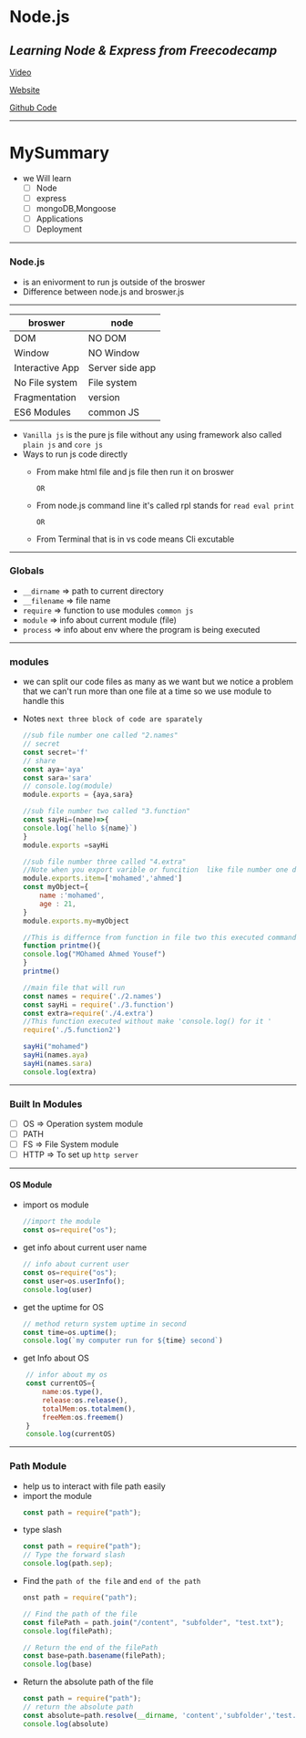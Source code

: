 # Node.js
## ***Learning Node & Express from Freecodecamp***

[Video](https://www.youtube.com/watch?v=Oe421EPjeBE)

[Website](https://www.johnsmilga.com/)

[Github Code](https://github.com/john-smilga/node-express-course)



----
# MySummary
- we Will learn 
  - [ ] Node
  - [ ] express
  - [ ] mongoDB,Mongoose
  - [ ] Applications
  - [ ] Deployment
---
### Node.js
- is an enivorment to run js outside of the broswer
- Difference between node.js and broswer.js
---------
|broswer    |node       |
|-----------|-----------|
|DOM        | NO DOM    |
|Window     | NO Window |
|Interactive App |Server side app|
|No File system |File system|
|Fragmentation |version|
|ES6 Modules | common JS|

- `Vanilla js` is the pure js file without any using framework also called `plain js` and `core js`
- Ways to run js code directly
  - From make html file and js file then run it on broswer
  
    `OR`
  - From node.js command line it's called rpl stands for `read eval print` 
  
    `OR`
  - From Terminal that is in vs code means Cli excutable
---
### Globals 

- `__dirname` => path to current directory
- `__filename` => file name
- `require` => function to use modules `common js`
- `module` => info about current module (file)
- `process` => info about env where the program is being executed
---
### modules
- we can split our code files as many as we want but we notice a problem that we can't run more than one file at a time so we use module to handle this 
- Notes `next three block of code are sparately `
    ```js
    //sub file number one called "2.names"
    // secret
    const secret='f'
    // share
    const aya='aya'
    const sara='sara'
    // console.log(module)
    module.exports = {aya,sara}
    ```
    ```js
    //sub file number two called "3.function"
    const sayHi=(name)=>{
    console.log(`hello ${name}`)
    }
    module.exports =sayHi
    ```
    ```js
    //sub file number three called "4.extra"
    //Note when you export varible or funcition  like file number one differece when you export list or object
    module.exports.item=['mohamed','ahmed']
    const myObject={
        name :'mohamed',
        age : 21,
    }
    module.exports.my=myObject
    ```
    ```js
    //This is differnce from function in file two this executed commands in it when you invoke it in main file
    function printme(){
    console.log("MOhamed Ahmed Yousef")
    }
    printme()
    ```

    ```js
    //main file that will run 
    const names = require('./2.names')
    const sayHi = require('./3.function')
    const extra=require('./4.extra')
   //This function executed without make 'console.log() for it ' 
    require('./5.function2')

    sayHi("mohamed")
    sayHi(names.aya)
    sayHi(names.sara)
    console.log(extra)
    ```
---
### Built In Modules
- [ ] OS => Operation system module
- [ ] PATH
- [ ] FS => File System module
- [ ] HTTP => To set up `http server`
---
#### OS Module
- import os module
    ```js
    //import the module
    const os=require("os");
    ```
- get info about current user name
    ```js
    // info about current user
    const os=require("os");
    const user=os.userInfo();
    console.log(user)
    ```
- get the uptime for OS 

    ```js
    // method return system uptime in second
    const time=os.uptime();
    console.log(`my computer run for ${time} second`)
    ```
- get Info about OS 
```js
    // infor about my os
    const currentOS={
        name:os.type(),
        release:os.release(),
        totalMem:os.totalmem(),
        freeMem:os.freemem()
    }
    console.log(currentOS)
```
---
### Path Module
- help us to interact with file path easily
- import the module 
    ```js
    const path = require("path");
    ```
- type slash
    ```js
    const path = require("path");
    // Type the forward slash
    console.log(path.sep);
    ```
- Find the `path of the file` and `end of the path`
    ```js
    onst path = require("path");

    // Find the path of the file
    const filePath = path.join("/content", "subfolder", "test.txt");
    console.log(filePath);

    // Return the end of the filePath
    const base=path.basename(filePath);
    console.log(base)
    ```
- Return the absolute path of the file
    ```js
    const path = require("path");
    // return the absolute path 
    const absolute=path.resolve(__dirname, 'content','subfolder','test.txt');
    console.log(absolute)
    ```